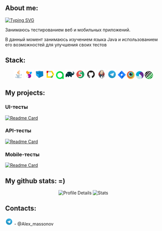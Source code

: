 ## About me:


[![Typing SVG](https://readme-typing-svg.herokuapp.com?font=Fira+Code&pause=1000&color=ECF756&random=false&width=435&lines=My+name+is+Kostya%2C+I'm+QA+engineer)](https://git.io/typing-svg)

Занимаюсь тестированием веб и мобильных приложений. 

В данный момент занимаюсь изучением языка Java и использованием его возможностей для улучшения своих тестов

## Stack:
<p align="center">
<a href="https://www.java.com/"><img width="6%" title="Java" src="media/logo/Java.svg"></a>
<a href="https://selenide.org/"><img width="6%" title="Selenide" src="media/logo/Selenide.svg"></a>
<a href="https://aerokube.com/selenoid/"><img width="6%" title="Selenoid" src="media/logo/Selenoid.svg"></a>
<a href="https://github.com/allure-framework/allure2"><img width="6%" title="Allure Report" src="media/logo/Allure_Report.svg"></a>
<a href="https://qameta.io/"><img width="5%" title="Allure TestOps" src="media/logo/AllureTestOps.svg"></a>
<a href="https://gradle.org/"><img width="6%" title="Gradle" src="media/logo/Gradle.svg"></a>
<a href="https://junit.org/junit5/"><img width="6%" title="JUnit5" src="media/logo/JUnit5.svg"></a>
<a href="https://github.com/"><img width="6%" title="GitHub" src="media/logo/GitHub.svg"></a>
<a href="https://www.jenkins.io/"><img width="6%" title="Jenkins" src="media/logo/Jenkins.svg"></a>
<a href="https://web.telegram.org/a/"><img width="6%" title="Telegram" src="media/logo/Telegram.svg"></a>
<a href="https://www.atlassian.com/ru/software/jira/"><img width="5%" title="Jira" src="media/logo/Jira.svg"></a>
<a href="https://www.browserstack.com/"><img width="5%" title="Browserstack" src="media/logo/browserstack.png"></a>
<a href="https://appium.io/docs/en/2.3/"><img width="5%" title="Appium" src="media/logo/appium.svg"></a>
<a href="https://rest-assured.io/"><img width="5%" title="Rest Assured" src="media/logo/rest.png"></a>
</p>

## My projects:

###  UI-тесты
[![Readme Card](https://github-readme-stats.vercel.app/api/pin/?username=M0R0K&repo=Ui_Project)](https://github.com/M0R0K/Ui_Project)

### API-тесты
[![Readme Card](https://github-readme-stats.vercel.app/api/pin/?username=M0R0K&repo=Api_Project)](https://github.com/M0R0K/Api_Project)

###  Mobile-тесты
[![Readme Card](https://github-readme-stats.vercel.app/api/pin/?username=M0R0K&repo=Mobile_Project)](https://github.com/M0R0K/Mobile_Project)

## My github stats: =)
<p align="center">
  <img src="https://github-profile-summary-cards.vercel.app/api/cards/profile-details?username=M0R0K&theme=tokyonight" alt="Profile Details">
  <img src="https://github-profile-summary-cards.vercel.app/api/cards/stats?username=M0R0K&theme=tokyonight" alt="Stats">
</p>

## Contacts:

<img width="5%" title="Telegram" src="media/logo/Telegram.svg"></a> - @Alex_massonov

